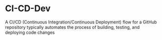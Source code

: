 # CI-CD-Dev
 A CI/CD (Continuous Integration/Continuous Deployment) flow for a GitHub repository typically automates the process of building, testing, and deploying code changes
